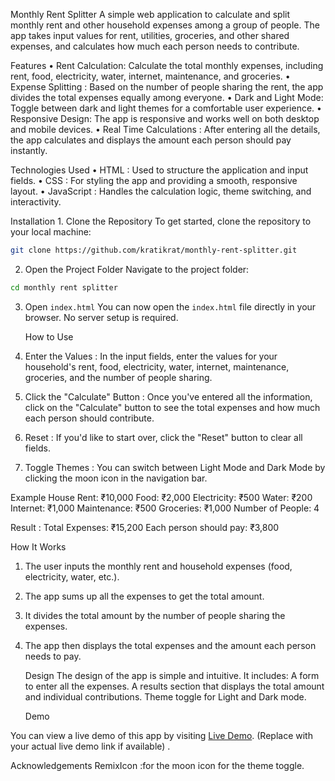 Monthly Rent Splitter
A simple web application to calculate and split monthly rent and other household expenses among a group of people. The app takes input values for rent, utilities, groceries, and other shared expenses, and calculates how much each person needs to contribute.

Features
•	Rent Calculation: Calculate the total monthly expenses, including rent, food, electricity, water, internet, maintenance, and groceries.
•	Expense Splitting : Based on the number of people sharing the rent, the app divides the total expenses equally among everyone.
•	Dark and Light Mode: Toggle between dark and light themes for a comfortable user experience.
•	Responsive Design: The app is responsive and works well on both desktop and mobile devices.
•	Real Time Calculations  : After entering all the details, the app calculates and displays the amount each person should pay instantly.

   Technologies Used
•	HTML  : Used to structure the application and input fields.
•	CSS  : For styling the app and providing a smooth, responsive layout.
•	JavaScript  : Handles the calculation logic, theme switching, and interactivity.

   Installation
    1. Clone the Repository
To get started, clone the repository to your local machine:

```bash
git clone https://github.com/kratikrat/monthly-rent-splitter.git
```
  2. Open the Project Folder
Navigate to the project folder:

```bash
cd monthly rent splitter
```
3. Open `index.html`
You can now open the `index.html` file directly in your browser. No server setup is required.

   How to Use
1.   Enter the Values  : In the input fields, enter the values for your household's rent, food, electricity, water, internet, maintenance, groceries, and the number of people sharing.
2.   Click the "Calculate" Button  : Once you've entered all the information, click on the "Calculate" button to see the total expenses and how much each person should contribute.
3.   Reset  : If you'd like to start over, click the "Reset" button to clear all fields.
4.   Toggle Themes  : You can switch between   Light Mode   and   Dark Mode   by clicking the moon icon in the navigation bar.
   
Example
  House Rent: ₹10,000
  Food: ₹2,000
  Electricity: ₹500
  Water: ₹200
  Internet: ₹1,000
  Maintenance: ₹500
  Groceries: ₹1,000
  Number of People: 4

  Result  :
  Total Expenses: ₹15,200
  Each person should pay: ₹3,800

   How It Works
1. The user inputs the monthly rent and household expenses (food, electricity, water, etc.).
2. The app sums up all the expenses to get the total amount.
3. It divides the total amount by the number of people sharing the expenses.
4. The app then displays the total expenses and the amount each person needs to pay.

   Design
The design of the app is simple and intuitive. It includes:
    A form  to enter all the expenses.
    A results section   that displays the total amount and individual contributions.
    Theme toggle  for Light and Dark mode.

   Demo

You can view a live demo of this app by visiting [Live Demo](https://example.com).  (Replace with your actual live demo link if available) .

Acknowledgements
 RemixIcon :for the moon icon for the theme toggle.
